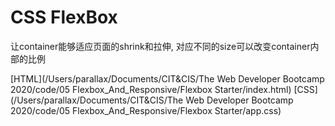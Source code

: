 # CSS FlexBox

让container能够适应页面的shrink和拉伸, 对应不同的size可以改变container内部的比例

[HTML](/Users/parallax/Documents/CIT&CIS/The Web Developer Bootcamp 2020/code/05 Flexbox_And_Responsive/Flexbox Starter/index.html) [CSS](/Users/parallax/Documents/CIT&CIS/The Web Developer Bootcamp 2020/code/05 Flexbox_And_Responsive/Flexbox Starter/app.css)

